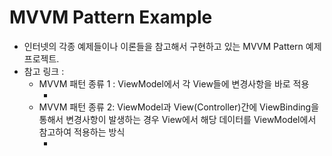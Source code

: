 # MVVM Pattern Example
- 인터넷의 각종 예제들이나 이론들을 참고해서 구현하고 있는 MVVM Pattern 예제 프로젝트.
- 참고 링크 : 
    - MVVM 패턴 종류 1 : ViewModel에서 각 View들에 변경사항을 바로 적용
        * []()
    - MVVM 패턴 종류 2: ViewModel과 View(Controller)간에 ViewBinding을 통해서 변경사항이 발생하는 경우 View에서 해당 데이터를 ViewModel에서 참고하여 적용하는 방식
        * []()
